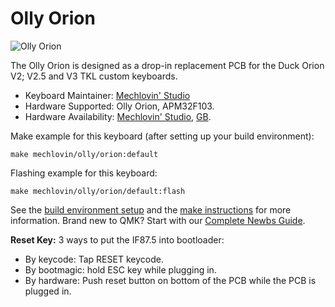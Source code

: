 # Olly Orion

![Olly Orion](https://i.imgur.com/midAJSplh.jpeg)

The Olly Orion is designed as a drop-in replacement PCB for the Duck Orion V2; V2.5 and V3 TKL custom keyboards. 

* Keyboard Maintainer: [Mechlovin' Studio](https://github.com/mechlovin)
* Hardware Supported: Olly Orion, APM32F103.
* Hardware Availability: [Mechlovin' Studio](https://mechlovin.studio), [GB](https://www.reddit.com/r/mechmarket/comments/z1i5g3/gb_mechlovin_olly_orion_octagon_duck_orion/).

Make example for this keyboard (after setting up your build environment):

    make mechlovin/olly/orion:default

Flashing example for this keyboard:

    make mechlovin/olly/orion/default:flash

See the [build environment setup](https://docs.qmk.fm/#/getting_started_build_tools) and the [make instructions](https://docs.qmk.fm/#/getting_started_make_guide) for more information. Brand new to QMK? Start with our [Complete Newbs Guide](https://docs.qmk.fm/#/newbs).

**Reset Key:** 3 ways to put the IF87.5 into bootloader:
- By keycode: Tap RESET keycode.
- By bootmagic: hold ESC key while plugging in.
- By hardware: Push reset button on bottom of the PCB while the PCB is plugged in.